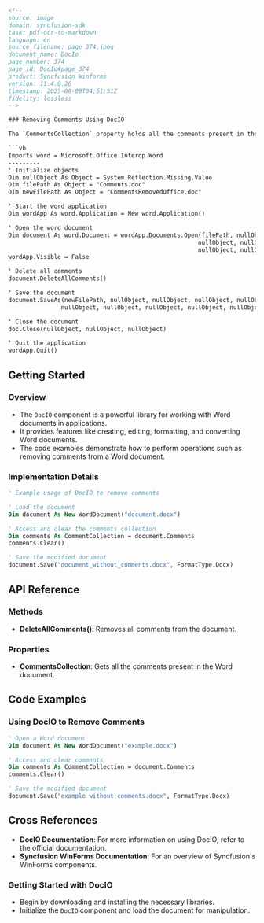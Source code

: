 ```html
<!--
source: image
domain: syncfusion-sdk
task: pdf-ocr-to-markdown
language: en
source_filename: page_374.jpeg
document_name: DocIo
page_number: 374
page_id: DocIo#page_374
product: Syncfusion Winforms
version: 11.4.0.26
timestamp: 2025-08-09T04:51:51Z
fidelity: lossless
-->

### Removing Comments Using DocIO

The `CommentsCollection` property holds all the comments present in the word document. The `Clear()` method can be called to remove all the comments. The following code examples illustrate how to remove the comments from the word document using DocIO.

```vb
Imports word = Microsoft.Office.Interop.Word
---------
' Initialize objects
Dim nullObject As Object = System.Reflection.Missing.Value
Dim filePath As Object = "Comments.doc"
Dim newFilePath As Object = "CommentsRemovedOffice.doc"

' Start the word application
Dim wordApp As word.Application = New word.Application()

' Open the word document
Dim document As word.Document = wordApp.Documents.Open(filePath, nullObject, nullObject, nullObject, nullObject, nullObject, _
                                                      nullObject, nullObject, nullObject, nullObject, nullObject, nullObject, _
                                                      nullObject, nullObject, nullObject, nullObject)
wordApp.Visible = False

' Delete all comments
document.DeleteAllComments()

' Save the document
document.SaveAs(newFilePath, nullObject, nullObject, nullObject, nullObject, nullObject, nullObject, nullObject, _
               nullObject, nullObject, nullObject, nullObject, nullObject, nullObject)

' Close the document
doc.Close(nullObject, nullObject, nullObject)

' Quit the application
wordApp.Quit()
```

## Getting Started

### Overview

- The `DocIO` component is a powerful library for working with Word documents in applications.
- It provides features like creating, editing, formatting, and converting Word documents.
- The code examples demonstrate how to perform operations such as removing comments from a Word document.

### Implementation Details

```vb
' Example usage of DocIO to remove comments

' Load the document
Dim document As New WordDocument("document.docx")

' Access and clear the comments collection
Dim comments As CommentCollection = document.Comments
comments.Clear()

' Save the modified document
document.Save("document_without_comments.docx", FormatType.Docx)
```

## API Reference

### Methods

- **DeleteAllComments()**: Removes all comments from the document.

### Properties

- **CommentsCollection**: Gets all the comments present in the Word document.

## Code Examples

### Using DocIO to Remove Comments

```vb
' Open a Word document
Dim document As New WordDocument("example.docx")

' Access and clear comments
Dim comments As CommentCollection = document.Comments
comments.Clear()

' Save the modified document
document.Save("example_without_comments.docx", FormatType.Docx)
```

## Cross References

- **DocIO Documentation**: For more information on using DocIO, refer to the official documentation.
- **Syncfusion WinForms Documentation**: For an overview of Syncfusion's WinForms components.

### Getting Started with DocIO

- Begin by downloading and installing the necessary libraries.
- Initialize the `DocIO` component and load the document for manipulation.

<!-- tags: [DocIO, Word, Comments, Removal, WinForms, Syncfusion, DocIO API, WordDocument, CommentCollection] keywords: [DocIO, Word, comments, Word document, CommentCollection, DeleteAllComments, Create, Edit, Format, Convert, Remove] -->
```